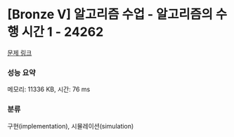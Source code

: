 # [Bronze V] 알고리즘 수업 - 알고리즘의 수행 시간 1 - 24262 

[문제 링크](https://www.acmicpc.net/problem/24262) 

### 성능 요약

메모리: 11336 KB, 시간: 76 ms

### 분류

구현(implementation), 시뮬레이션(simulation)

